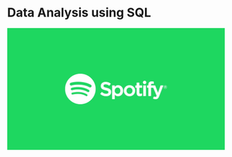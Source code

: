 # Data Analysis using SQL

![](https://github.com/ab21bisht/Spotify_sql_project/blob/main/img.jpg)

